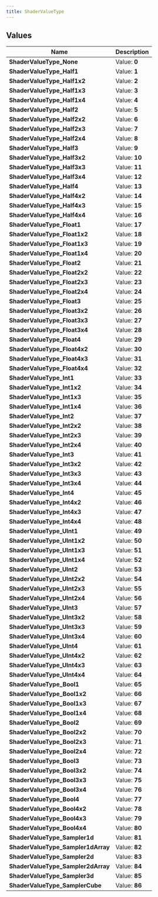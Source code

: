 ```yaml
---
title: ShaderValueType
---
```


## Values

| Name | Description |
| ---- | ----------- |
| **ShaderValueType\_None** | Value: **0** |
| **ShaderValueType\_Half1** | Value: **1** |
| **ShaderValueType\_Half1x2** | Value: **2** |
| **ShaderValueType\_Half1x3** | Value: **3** |
| **ShaderValueType\_Half1x4** | Value: **4** |
| **ShaderValueType\_Half2** | Value: **5** |
| **ShaderValueType\_Half2x2** | Value: **6** |
| **ShaderValueType\_Half2x3** | Value: **7** |
| **ShaderValueType\_Half2x4** | Value: **8** |
| **ShaderValueType\_Half3** | Value: **9** |
| **ShaderValueType\_Half3x2** | Value: **10** |
| **ShaderValueType\_Half3x3** | Value: **11** |
| **ShaderValueType\_Half3x4** | Value: **12** |
| **ShaderValueType\_Half4** | Value: **13** |
| **ShaderValueType\_Half4x2** | Value: **14** |
| **ShaderValueType\_Half4x3** | Value: **15** |
| **ShaderValueType\_Half4x4** | Value: **16** |
| **ShaderValueType\_Float1** | Value: **17** |
| **ShaderValueType\_Float1x2** | Value: **18** |
| **ShaderValueType\_Float1x3** | Value: **19** |
| **ShaderValueType\_Float1x4** | Value: **20** |
| **ShaderValueType\_Float2** | Value: **21** |
| **ShaderValueType\_Float2x2** | Value: **22** |
| **ShaderValueType\_Float2x3** | Value: **23** |
| **ShaderValueType\_Float2x4** | Value: **24** |
| **ShaderValueType\_Float3** | Value: **25** |
| **ShaderValueType\_Float3x2** | Value: **26** |
| **ShaderValueType\_Float3x3** | Value: **27** |
| **ShaderValueType\_Float3x4** | Value: **28** |
| **ShaderValueType\_Float4** | Value: **29** |
| **ShaderValueType\_Float4x2** | Value: **30** |
| **ShaderValueType\_Float4x3** | Value: **31** |
| **ShaderValueType\_Float4x4** | Value: **32** |
| **ShaderValueType\_Int1** | Value: **33** |
| **ShaderValueType\_Int1x2** | Value: **34** |
| **ShaderValueType\_Int1x3** | Value: **35** |
| **ShaderValueType\_Int1x4** | Value: **36** |
| **ShaderValueType\_Int2** | Value: **37** |
| **ShaderValueType\_Int2x2** | Value: **38** |
| **ShaderValueType\_Int2x3** | Value: **39** |
| **ShaderValueType\_Int2x4** | Value: **40** |
| **ShaderValueType\_Int3** | Value: **41** |
| **ShaderValueType\_Int3x2** | Value: **42** |
| **ShaderValueType\_Int3x3** | Value: **43** |
| **ShaderValueType\_Int3x4** | Value: **44** |
| **ShaderValueType\_Int4** | Value: **45** |
| **ShaderValueType\_Int4x2** | Value: **46** |
| **ShaderValueType\_Int4x3** | Value: **47** |
| **ShaderValueType\_Int4x4** | Value: **48** |
| **ShaderValueType\_UInt1** | Value: **49** |
| **ShaderValueType\_UInt1x2** | Value: **50** |
| **ShaderValueType\_UInt1x3** | Value: **51** |
| **ShaderValueType\_UInt1x4** | Value: **52** |
| **ShaderValueType\_UInt2** | Value: **53** |
| **ShaderValueType\_UInt2x2** | Value: **54** |
| **ShaderValueType\_UInt2x3** | Value: **55** |
| **ShaderValueType\_UInt2x4** | Value: **56** |
| **ShaderValueType\_UInt3** | Value: **57** |
| **ShaderValueType\_UInt3x2** | Value: **58** |
| **ShaderValueType\_UInt3x3** | Value: **59** |
| **ShaderValueType\_UInt3x4** | Value: **60** |
| **ShaderValueType\_UInt4** | Value: **61** |
| **ShaderValueType\_UInt4x2** | Value: **62** |
| **ShaderValueType\_UInt4x3** | Value: **63** |
| **ShaderValueType\_UInt4x4** | Value: **64** |
| **ShaderValueType\_Bool1** | Value: **65** |
| **ShaderValueType\_Bool1x2** | Value: **66** |
| **ShaderValueType\_Bool1x3** | Value: **67** |
| **ShaderValueType\_Bool1x4** | Value: **68** |
| **ShaderValueType\_Bool2** | Value: **69** |
| **ShaderValueType\_Bool2x2** | Value: **70** |
| **ShaderValueType\_Bool2x3** | Value: **71** |
| **ShaderValueType\_Bool2x4** | Value: **72** |
| **ShaderValueType\_Bool3** | Value: **73** |
| **ShaderValueType\_Bool3x2** | Value: **74** |
| **ShaderValueType\_Bool3x3** | Value: **75** |
| **ShaderValueType\_Bool3x4** | Value: **76** |
| **ShaderValueType\_Bool4** | Value: **77** |
| **ShaderValueType\_Bool4x2** | Value: **78** |
| **ShaderValueType\_Bool4x3** | Value: **79** |
| **ShaderValueType\_Bool4x4** | Value: **80** |
| **ShaderValueType\_Sampler1d** | Value: **81** |
| **ShaderValueType\_Sampler1dArray** | Value: **82** |
| **ShaderValueType\_Sampler2d** | Value: **83** |
| **ShaderValueType\_Sampler2dArray** | Value: **84** |
| **ShaderValueType\_Sampler3d** | Value: **85** |
| **ShaderValueType\_SamplerCube** | Value: **86** |

